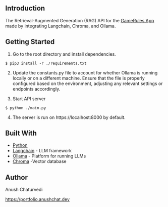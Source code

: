## Introduction

The Retrieval-Augmented Generation (RAG) API for the [GameRules App](https://github.com/achaturv-hub/game-rules) made by integrating Langchain, Chroma, and Ollama.

## Getting Started

1. Go to the root directory and install dependencies.

`$ pip3 install -r ./requirements.txt`

2. Update the constants.py file to account for whether Ollama is running locally or on a different machine. 
Ensure that the file is properly configured based on the environment, adjusting any relevant settings or endpoints accordingly.

3. Start API server

`$ python ./main.py`

4. The server is run on https://localhost:8000 by default.

## Built With 

- [Python](https://www.python.org/) 
- [Langchain](https://nextjs.org/) - LLM framework
- [Ollama](https://ollama.com/) - Platform for running LLMs
- [Chroma](https://www.npmjs.com/package/react-camera-pro) -Vector database

## Author

Anush Chaturvedi 

https://portfolio.anushchat.dev